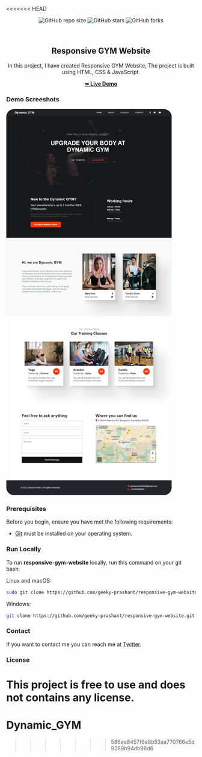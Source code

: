 <<<<<<< HEAD
<div align="center">
  
  ![GitHub repo size](https://img.shields.io/github/repo-size/geeky-prashant/responsive-gym-website)
  ![GitHub stars](https://img.shields.io/github/stars/geeky-prashant/responsive-gym-website)
  ![GitHub forks](https://img.shields.io/github/forks/geeky-prashant/responsive-gym-website?style=social)
 
  <br />

  <h2 align="center">Responsive GYM Website</h2>

  In this project, I have created Responsive GYM Website, The project is built using HTML, CSS & JavaScript.

  <a href="https://geeky-prashant.github.io/responsive-gym-website/"><strong>➥ Live Demo</strong></a>

</div>

### Demo Screeshots

![Responsive GYM Website Desktop Demo](./readme-images/Responsive-GYM-Website.png "Desktop Demo")

### Prerequisites

Before you begin, ensure you have met the following requirements:

* [Git](https://git-scm.com/downloads "Download Git") must be installed on your operating system.

### Run Locally

To run **responsive-gym-website** locally, run this command on your git bash:

Linux and macOS:

```bash
sudo git clone https://github.com/geeky-prashant/responsive-gym-website.git
```

Windows:

```bash
git clone https://github.com/geeky-prashant/responsive-gym-website.git
```

### Contact

If you want to contact me you can reach me at [Twitter](https://www.twitter.com/geekyprashant).

### License

This project is **free to use** and does not contains any license.
=======
# Dynamic_GYM
>>>>>>> 586ee8457f6e8b53aa770766e5d9289b94db96d6

